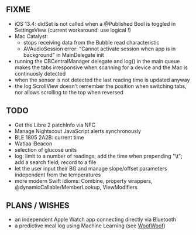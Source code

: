 FIXME
-----

* iOS 13.4: didSet is not called when a @Published Bool is toggled in SettingsView (current workaround: use logical !)
* Mac Catalyst:
   - stops receiving data from the Bubble read characteristic
   - AVAudioSession error: "Cannot activate session when app is in background" in MainDelegate init
* running the CBCentralManager delegate and log() in the main queue makes the tabs irresponsive when scanning for a device and the Mac is continuosly detected
* when the sensor is not detected the last reading time is updated anyway
* the log ScrollView doesn't remember the position when switching tabs, nor allows scrolling to the top when reversed

TODO
----

* Get the Libre 2 patchInfo via NFC
* Manage Nightscout JavaScript alerts synchronously
* BLE 1805 2A2B: current time
* Watlaa iBeacon
* selection of glucose units
* log: limit to a number of readings; add the time when prepending "\t"; add a search field; record to a file
* let the user input their BG and manage slope/offset parameters independent from the temperatures
* more modern Swift idioms: Combine, property wrappers, @dynamicCallable/MemberLookup, ViewModifiers


PLANS / WISHES
---------------

* an independent Apple Watch app connecting directly via Bluetooth
* a predictive meal log using Machine Learning (see [WoofWoof](https://github.com/gshaviv/ninety-two))

